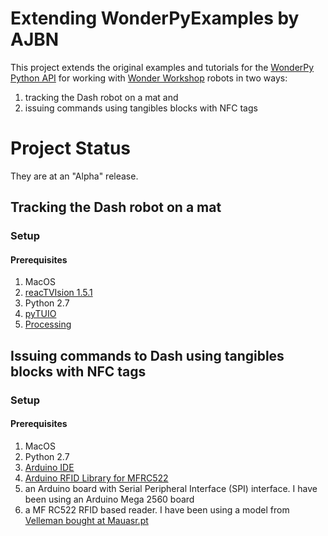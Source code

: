 # Extending WonderPyExamples by AJBN
This project extends the original examples and tutorials for the [WonderPy Python API](https://github.com/playi/WonderPy) for working with [Wonder Workshop](https://www.makewonder.com) robots in two ways:
1. tracking the Dash robot on a mat and
2. issuing commands using tangibles blocks with NFC tags

# Project Status
They are at an "Alpha" release.

## Tracking the Dash robot on a mat
### Setup
#### Prerequisites
1. MacOS
2. [reacTVIsion 1.5.1](http://reactivision.sourceforge.net)
3. Python 2.7
4. [pyTUIO](https://code.google.com/archive/p/pytuio/)
5. [Processing](http://processing.org)


## Issuing commands to Dash using tangibles blocks with NFC tags
### Setup
#### Prerequisites
1. MacOS
2. Python 2.7
3. [Arduino IDE](https://www.arduino.cc/en/Main/Software)
4. [Arduino RFID Library for MFRC522](https://github.com/miguelbalboa/rfid)
5. an Arduino board with Serial Peripheral Interface (SPI) interface. I have been using an Arduino Mega 2560 board
6. a MF RC522 RFID based reader. I have been using a model from [Velleman bought at Mauasr.pt](https://mauser.pt/catalog/product_info.php?cPath=1667_2604_2607&products_id=096-4672)

